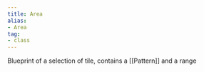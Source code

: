 ```yaml
---
title: Area
alias: 
- Area
tag: 
- class
---
```

Blueprint of a selection of tile, contains a [[Pattern]] and a range
